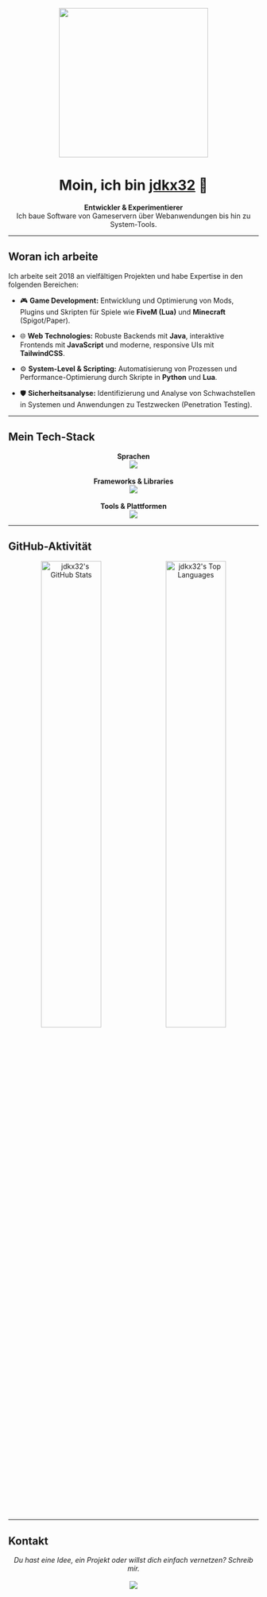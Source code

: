 <p align="center">
  <img src="https://media2.giphy.com/media/v1.Y2lkPTc5MGI3NjExNWl0dDdndzN3aXpmODd0MXF0OTlvNTM0cXhheDFocWphcXdpYWJqZCZlcD12MV9pbnRlcm5hbF9naWZfYnlfaWQmY3Q9Zw/13CoXDiaCcCoyk/giphy.gif" width="300" />
</p>

<h1 align="center">Moin, ich bin <a href="https://github.com/jdkx32-source" target="_blank">jdkx32</a> 👋</h1>

<p align="center">
  <b>Entwickler & Experimentierer</b>
  <br/>
  Ich baue Software von Gameservern über Webanwendungen bis hin zu System-Tools.
</p>

---

## Woran ich arbeite

Ich arbeite seit 2018 an vielfältigen Projekten und habe Expertise in den folgenden Bereichen:

- 🎮 **Game Development:** Entwicklung und Optimierung von Mods, Plugins und Skripten für Spiele wie **FiveM (Lua)** und **Minecraft** (Spigot/Paper).

- 🌐 **Web Technologies:** Robuste Backends mit **Java**, interaktive Frontends mit **JavaScript** und moderne, responsive UIs mit **TailwindCSS**.

- ⚙️ **System-Level & Scripting:** Automatisierung von Prozessen und Performance-Optimierung durch Skripte in **Python** und **Lua**.

- 🛡️ **Sicherheitsanalyse:** Identifizierung und Analyse von Schwachstellen in Systemen und Anwendungen zu Testzwecken (Penetration Testing).

---

## Mein Tech-Stack

<p align="center">
  <b>Sprachen</b><br>
  <img src="https://skillicons.dev/icons?i=java,python,lua,js,css,html,go" /><br><br>
  <b>Frameworks & Libraries</b><br>
  <img src="https://skillicons.dev/icons?i=tailwind,nodejs,react" /><br><br> <b>Tools & Plattformen</b><br>
  <img src="https://skillicons.dev/icons?i=git,github,docker,idea,vscode" />
</p>

---

## GitHub-Aktivität

<p align="center">
  <img src="https://github-readme-stats.vercel.app/api?username=jdkx32-source&show_icons=true&theme=tokyonight&include_all_commits=true&count_private=true" alt="jdkx32's GitHub Stats" width="49%"/>
  <img src="https://github-readme-stats.vercel.app/api/top-langs/?username=jdkx32-source&layout=compact&langs_count=8&theme=tokyonight" alt="jdkx32's Top Languages" width="49%"/>
</p>

---

## Kontakt

<p align="center">
  <i>Du hast eine Idee, ein Projekt oder willst dich einfach vernetzen? Schreib mir.</i>
  <br/><br/>
  <a href="mailto:jeremyleonklink@gmail.com"><img src="https://img.shields.io/badge/Email-D14836?style=for-the-badge&logo=gmail&logoColor=white"></a>
</p>
